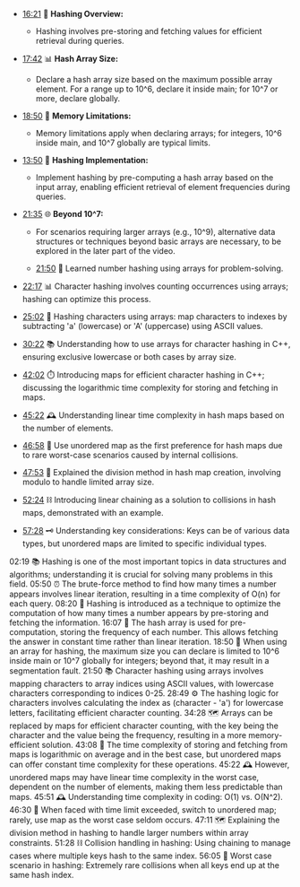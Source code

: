 - [16:21](https://www.youtube.com/watch?v=KEs5UyBJ39g&t=16m21s) 🔄 **Hashing Overview:**

  - Hashing involves pre-storing and fetching values for efficient retrieval during queries.

- [17:42](https://www.youtube.com/watch?v=KEs5UyBJ39g&t=17m42s) 📊 **Hash Array Size:**

  - Declare a hash array size based on the maximum possible array element. For a range up to 10^6, declare it inside main; for 10^7 or more, declare globally.

- [18:50](https://www.youtube.com/watch?v=KEs5UyBJ39g&t=18m50s) 🚫 **Memory Limitations:**

  - Memory limitations apply when declaring arrays; for integers, 10^6 inside main, and 10^7 globally are typical limits.

- [13:50](https://www.youtube.com/watch?v=KEs5UyBJ39g&t=13m50s) 🧠 **Hashing Implementation:**

  - Implement hashing by pre-computing a hash array based on the input array, enabling efficient retrieval of element frequencies during queries.

- [21:35](https://www.youtube.com/watch?v=KEs5UyBJ39g&t=21m35s) 🌐 **Beyond 10^7:**

  - For scenarios requiring larger arrays (e.g., 10^9), alternative data structures or techniques beyond basic arrays are necessary, to be explored in the later part of the video.

  - [21:50](https://youtu.be/KEs5UyBJ39g?t=1310s) 🧠 Learned number hashing using arrays for problem-solving.

- [22:17](https://youtu.be/KEs5UyBJ39g?t=1337s) 📊 Character hashing involves counting occurrences using arrays; hashing can optimize this process.
- [25:02](https://youtu.be/KEs5UyBJ39g?t=1502s) 🔄 Hashing characters using arrays: map characters to indexes by subtracting 'a' (lowercase) or 'A' (uppercase) using ASCII values.
- [30:22](https://youtu.be/KEs5UyBJ39g?t=1822s) 📚 Understanding how to use arrays for character hashing in C++, ensuring exclusive lowercase or both cases by array size.
- [42:02](https://youtu.be/KEs5UyBJ39g?t=2522s) ⏱️ Introducing maps for efficient character hashing in C++; discussing the logarithmic time complexity for storing and fetching in maps.

- [45:22](https://youtu.be/KEs5UyBJ39g?t=2722s) 🕰️ Understanding linear time complexity in hash maps based on the number of elements.
- [46:58](https://youtu.be/KEs5UyBJ39g?t=2818s) 🔄 Use unordered map as the first preference for hash maps due to rare worst-case scenarios caused by internal collisions.
- [47:53](https://youtu.be/KEs5UyBJ39g?t=2873s) 🤔 Explained the division method in hash map creation, involving modulo to handle limited array size.
- [52:24](https://youtu.be/KEs5UyBJ39g?t=3144s) ⛓️ Introducing linear chaining as a solution to collisions in hash maps, demonstrated with an example.
- [57:28](https://youtu.be/KEs5UyBJ39g?t=3448s) 🗝️ Understanding key considerations: Keys can be of various data types, but unordered maps are limited to specific individual types.

02:19 📚 Hashing is one of the most important topics in data structures and algorithms; understanding it is crucial for solving many problems in this field.
05:50 ⏰ The brute-force method to find how many times a number appears involves linear iteration, resulting in a time complexity of O(n) for each query.
08:20 🚀 Hashing is introduced as a technique to optimize the computation of how many times a number appears by pre-storing and fetching the information.
16:07 🧠 The hash array is used for pre-computation, storing the frequency of each number. This allows fetching the answer in constant time rather than linear iteration.
18:50 🤔 When using an array for hashing, the maximum size you can declare is limited to 10^6 inside main or 10^7 globally for integers; beyond that, it may result in a segmentation fault.
21:50 📚 Character hashing using arrays involves mapping characters to array indices using ASCII values, with lowercase characters corresponding to indices 0-25.
28:49 ⚙️ The hashing logic for characters involves calculating the index as (character - 'a') for lowercase letters, facilitating efficient character counting.
34:28 🗺️ Arrays can be replaced by maps for efficient character counting, with the key being the character and the value being the frequency, resulting in a more memory-efficient solution.
43:08 🔄 The time complexity of storing and fetching from maps is logarithmic on average and in the best case, but unordered maps can offer constant time complexity for these operations.
45:22 🕰️ However, unordered maps may have linear time complexity in the worst case, dependent on the number of elements, making them less predictable than maps.
45:51 🕰️ Understanding time complexity in coding: O(1) vs. O(N^2).
46:30 🧠 When faced with time limit exceeded, switch to unordered map; rarely, use map as the worst case seldom occurs.
47:11 🗺️ Explaining the division method in hashing to handle larger numbers within array constraints.
51:28 ⛓️ Collision handling in hashing: Using chaining to manage cases where multiple keys hash to the same index.
56:05 🌌 Worst case scenario in hashing: Extremely rare collisions when all keys end up at the same hash index.
